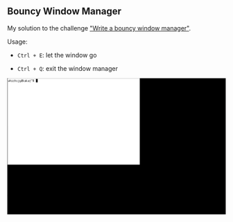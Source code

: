 ## Bouncy Window Manager

My solution to the challenge ["Write a bouncy window manager"](https://jvns.ca/blog/2019/11/25/challenge--make-a-bouncy-window-manager/).

Usage:

- `Ctrl + E`: let the window go

- `Ctrl + Q`: exit the window manager

![demo](demo.gif)
